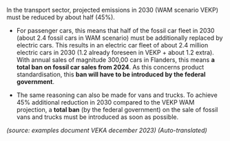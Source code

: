 In the transport sector, projected emissions in 2030 (WAM scenario VEKP) must be reduced by about half (45%).

- For passenger cars, this means that half of the fossil car fleet in 2030 (about 2.4 fossil cars in WAM scenario) must be additionally replaced by electric cars. This results in an electric car fleet of about 2.4 million electric cars in 2030 (1.2 already foreseen in VEKP + about 1.2 extra). With annual sales of magnitude 300,00 cars in Flanders, this means **a total ban on fossil car sales from 2024**. As this concerns product standardisation, this **ban will have to be introduced by the federal government**.

- The same reasoning can also be made for vans and trucks. To achieve 45% additional reduction in 2030 compared to the VEKP WAM projection, a **total ban** (by the federal government) on the sale of fossil vans and trucks must be introduced as soon as possible.

*(source: examples document VEKA december 2023)*
*(Auto-translated)*
